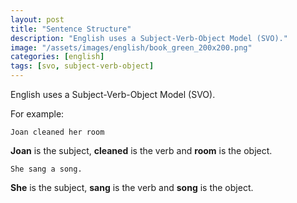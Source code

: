 ```yaml
---
layout: post
title: "Sentence Structure"
description: "English uses a Subject-Verb-Object Model (SVO)."
image: "/assets/images/english/book_green_200x200.png"
categories: [english]
tags: [svo, subject-verb-object]
---
```

English uses a Subject-Verb-Object Model (SVO).

For example:

`Joan cleaned her room`

**Joan** is the subject, **cleaned** is the verb and **room** is the object.

`She sang a song.`

**She** is the subject, **sang** is the verb and **song** is the object.
